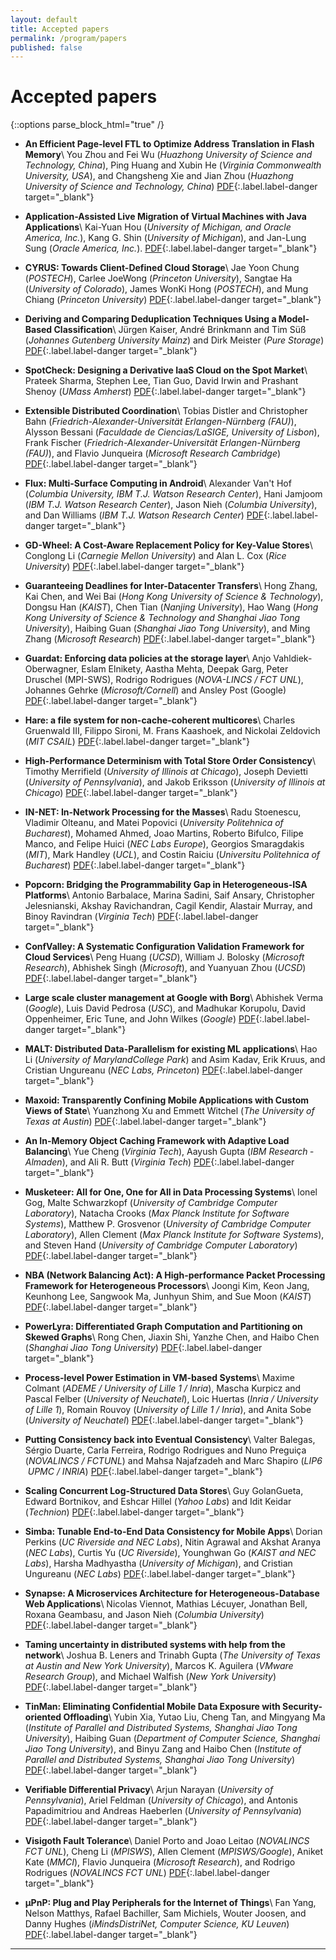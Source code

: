 ```yaml
---
layout: default
title: Accepted papers
permalink: /program/papers
published: false
---
```

# Accepted papers

{::options parse_block_html="true" /}

- **An Efficient Page-level FTL to Optimize Address Translation in Flash Memory**\\
You Zhou and Fei Wu (*Huazhong University of Science and Technology, China*), Ping Huang and Xubin He (*Virginia Commonwealth University, USA*), and Changsheng Xie and Jian Zhou (*Huazhong University of Science and Technology, China*)
    [PDF](http://dl.acm.org/authorize?N95491){:.label.label-danger target="_blank"}

- **Application-Assisted Live Migration of Virtual Machines with Java Applications**\\
    Kai-Yuan Hou (*University of Michigan, and Oracle America, Inc.*), Kang G. Shin (*University of Michigan*), and Jan-Lung Sung (*Oracle America, Inc.*).
    [PDF](http://dl.acm.org/authorize?N95494){:.label.label-danger target="_blank"}

- **CYRUS: Towards Client-Defined Cloud Storage**\\
Jae Yoon Chung (*POSTECH*), Carlee Joe­Wong (*Princeton University*), Sangtae Ha (*University of Colorado*), James Won­Ki Hong (*POSTECH*), and Mung Chiang (*Princeton University*)
    [PDF](http://dl.acm.org/authorize?N95406){:.label.label-danger target="_blank"}

- **Deriving and Comparing Deduplication Techniques Using a Model-Based Classification**\\
Jürgen Kaiser, André Brinkmann and Tim Süß (*Johannes Gutenberg University Mainz*) and Dirk Meister (*Pure Storage*)
    [PDF](http://dl.acm.org/authorize?N95490){:.label.label-danger target="_blank"}

- **SpotCheck: Designing a Derivative IaaS Cloud on the Spot Market**\\
    Prateek Sharma, Stephen Lee, Tian Guo, David Irwin and Prashant Shenoy (*UMass Amherst*)
    [PDF](http://dl.acm.org/authorize?N95405){:.label.label-danger target="_blank"}

- **Extensible Distributed Coordination**\\
Tobias Distler and Christopher Bahn (*Friedrich-­Alexander-­Universität Erlangen-­Nürnberg (FAU)*), Alysson Bessani (*Faculdade de Ciencias/LaSIGE, University of Lisbon*), Frank Fischer (*Friedrich-­Alexander-­Universität Erlangen-­Nürnberg (FAU)*), and Flavio Junqueira (*Microsoft Research Cambridge*)
    [PDF](http://dl.acm.org/authorize?N95499){:.label.label-danger target="_blank"}

- **Flux: Multi-Surface Computing in Android**\\
    Alexander Van't Hof (*Columbia University, IBM T.J. Watson Research Center*), Hani Jamjoom (*IBM T.J. Watson Research Center*), Jason Nieh (*Columbia University*), and Dan Williams (*IBM T.J. Watson Research Center*)
    [PDF](http://dl.acm.org/authorize?N95403){:.label.label-danger target="_blank"}

- **GD-Wheel: A Cost-Aware Replacement Policy for Key-Value Stores**\\
Conglong Li (*Carnegie Mellon University*) and Alan L. Cox (*Rice University*)
    [PDF](http://dl.acm.org/authorize?N95484){:.label.label-danger target="_blank"}

- **Guaranteeing Deadlines for Inter-Datacenter Transfers**\\
    Hong Zhang, Kai Chen, and Wei Bai (*Hong Kong University of Science & Technology*), Dongsu Han (*KAIST*), Chen Tian (*Nanjing University*), Hao Wang (*Hong Kong University of Science & Technology and Shanghai Jiao Tong University*), Haibing Guan (*Shanghai Jiao Tong University*), and Ming Zhang (*Microsoft Research*)
    [PDF](http://dl.acm.org/authorize?N95409){:.label.label-danger target="_blank"}

- **Guardat: Enforcing data policies at the storage layer**\\
Anjo Vahldiek-Oberwagner, Eslam Elnikety, Aastha Mehta, Deepak Garg, Peter Druschel (MPI-SWS), Rodrigo Rodrigues (*NOVA-LINCS / FCT UNL*), Johannes Gehrke (*Microsoft/Cornell*) and Ansley Post (Google)
    [PDF](http://dl.acm.org/authorize?N95492){:.label.label-danger target="_blank"}

- **Hare: a file system for non-cache-coherent multicores**\\
Charles Gruenwald III, Filippo Sironi, M. Frans Kaashoek, and Nickolai Zeldovich (*MIT CSAIL*)
    [PDF](http://dl.acm.org/authorize?N95419){:.label.label-danger target="_blank"}

- **High-Performance Determinism with Total Store Order Consistency**\\
Timothy Merrifield (*University of Illinois at Chicago*), Joseph Devietti (*University of Pennsylvania*), and Jakob Eriksson (*University of Illinois at Chicago*)
    [PDF](http://dl.acm.org/authorize?N95410){:.label.label-danger target="_blank"}

- **IN-NET: In-Network Processing for the Masses**\\
Radu Stoenescu, Vladimir Olteanu, and Matei Popovici (*University Politehnica of Bucharest*), Mohamed Ahmed, Joao Martins, Roberto Bifulco, Filipe Manco, and Felipe Huici (*NEC Labs Europe*), Georgios Smaragdakis (*MIT*), Mark Handley (*UCL*), and Costin Raiciu (*Universitu Politehnica of Bucharest*)
    [PDF](http://dl.acm.org/authorize?N95402){:.label.label-danger target="_blank"}

- **Popcorn: Bridging the Programmability Gap in Heterogeneous-ISA Platforms**\\
Antonio Barbalace, Marina Sadini, Saif Ansary, Christopher Jelesnianski, Akshay Ravichandran, Cagil Kendir, Alastair Murray, and Binoy Ravindran (*Virginia Tech*)
    [PDF](http://dl.acm.org/authorize?N95418){:.label.label-danger target="_blank"}

- **ConfValley: A Systematic Configuration Validation Framework for Cloud Services**\\
Peng Huang (*UCSD*), William J. Bolosky (*Microsoft Research*), Abhishek Singh (*Microsoft*), and Yuanyuan Zhou (*UCSD*)
    [PDF](http://dl.acm.org/authorize?N95408){:.label.label-danger target="_blank"}

- **Large scale cluster management at Google with Borg**\\
Abhishek Verma (*Google*), Luis David Pedrosa (*USC*), and Madhukar Korupolu, David Oppenheimer, Eric Tune, and John Wilkes (*Google*)
    [PDF](http://dl.acm.org/authorize?N95407){:.label.label-danger target="_blank"}

- **MALT: Distributed Data-Parallelism for existing ML applications**\\
Hao Li (*University of Maryland­College Park*) and Asim Kadav, Erik Kruus, and Cristian Ungureanu (*NEC Labs, Princeton*)
    [PDF](http://dl.acm.org/authorize?N95482){:.label.label-danger target="_blank"}

- **Maxoid: Transparently Confining Mobile Applications with Custom Views of State**\\
Yuanzhong Xu and Emmett Witchel (*The University of Texas at Austin*)
    [PDF](http://dl.acm.org/authorize?N95415){:.label.label-danger target="_blank"}

- **An In-Memory Object Caching Framework with Adaptive Load Balancing**\\
Yue Cheng (*Virginia Tech*), Aayush Gupta (*IBM Research ­ Almaden*), and Ali R. Butt (*Virginia Tech*)
    [PDF](http://dl.acm.org/authorize?N95483){:.label.label-danger target="_blank"}

- **Musketeer: All for One, One for All in Data Processing Systems**\\
Ionel Gog, Malte Schwarzkopf (*University of Cambridge Computer Laboratory*), Natacha Crooks (*Max Planck Institute for Software Systems*), Matthew P. Grosvenor (*University of Cambridge Computer Laboratory*), Allen Clement (*Max Planck Institute for Software Systems*), and Steven Hand (*University of Cambridge Computer Laboratory*)
    [PDF](http://dl.acm.org/authorize?N95481){:.label.label-danger target="_blank"}

- **NBA (Network Balancing Act): A High-performance Packet Processing Framework for Heterogeneous Processors**\\
Joongi Kim, Keon Jang, Keunhong Lee, Sangwook Ma, Junhyun Shim, and Sue Moon (*KAIST*)
    [PDF](http://dl.acm.org/authorize?N95401){:.label.label-danger target="_blank"}

- **PowerLyra: Differentiated Graph Computation and Partitioning on Skewed Graphs**\\
Rong Chen, Jiaxin Shi, Yanzhe Chen, and Haibo Chen (*Shanghai Jiao Tong University*)
    [PDF](http://dl.acm.org/authorize?N95480){:.label.label-danger target="_blank"}

- **Process-level Power Estimation in VM-based Systems**\\
Maxime Colmant (*ADEME / University of Lille 1 / Inria*), Mascha Kurpicz and Pascal Felber (*University of Neuchatel*), Loic Huertas (*Inria / University of Lille 1*), Romain Rouvoy (*University of Lille 1 / Inria*), and Anita Sobe (*University of Neuchatel*)
    [PDF](http://dl.acm.org/authorize?N95493){:.label.label-danger target="_blank"}

- **Putting Consistency back into Eventual Consistency**\\
Valter Balegas, Sérgio Duarte, Carla Ferreira, Rodrigo Rodrigues and Nuno Preguiça (*NOVA­LINCS / FCT­UNL*) and Mahsa Najafzadeh and Marc Shapiro (*LIP6 ­ UPMC / INRIA*)
    [PDF](http://dl.acm.org/authorize?N95495){:.label.label-danger target="_blank"}

- **Scaling Concurrent Log-Structured Data Stores**\\
Guy Golan­Gueta, Edward Bortnikov, and Eshcar Hillel (*Yahoo Labs*) and Idit Keidar (*Technion*)
    [PDF](http://dl.acm.org/authorize?N95411){:.label.label-danger target="_blank"}

- **Simba: Tunable End-to-End Data Consistency for Mobile Apps**\\
Dorian Perkins (*UC Riverside and NEC Labs*), Nitin Agrawal and Akshat Aranya (*NEC Labs*), Curtis Yu (*UC Riverside*), Younghwan Go (*KAIST and NEC Labs*), Harsha Madhyastha (*University of Michigan*), and Cristian Ungureanu (*NEC Labs*)
    [PDF](http://dl.acm.org/authorize?N95496){:.label.label-danger target="_blank"}

- **Synapse: A Microservices Architecture for Heterogeneous-Database Web Applications**\\
    Nicolas Viennot, Mathias Lécuyer, Jonathan Bell, Roxana Geambasu, and Jason Nieh (*Columbia University*)
    [PDF](http://dl.acm.org/authorize?N95400){:.label.label-danger target="_blank"}

- **Taming uncertainty in distributed systems with help from the network**\\
Joshua B. Leners and Trinabh Gupta (*The University of Texas at Austin and New York University*), Marcos K. Aguilera (*VMware Research Group*), and Michael Walfish (*New York University*)
    [PDF](http://dl.acm.org/authorize?N95498){:.label.label-danger target="_blank"}

- **TinMan: Eliminating Confidential Mobile Data Exposure with Security-oriented Offloading**\\
Yubin Xia, Yutao Liu, Cheng Tan, and Mingyang Ma (*Institute of Parallel and Distributed Systems, Shanghai Jiao Tong University*), Haibing Guan (*Department of Computer Science, Shanghai Jiao Tong University*), and Binyu Zang and Haibo Chen (*Institute of Parallel and Distributed Systems, Shanghai Jiao Tong University*)
    [PDF](http://dl.acm.org/authorize?N95416){:.label.label-danger target="_blank"}

- **Verifiable Differential Privacy**\\
Arjun Narayan (*University of Pennsylvania*), Ariel Feldman (*University of Chicago*), and Antonis Papadimitriou and Andreas Haeberlen (*University of Pennsylvania*)
    [PDF](http://dl.acm.org/authorize?N95417){:.label.label-danger target="_blank"}

- **Visigoth Fault Tolerance**\\
Daniel Porto and Joao Leitao (*NOVA­LINCS FCT UNL*), Cheng Li (*MPI­SWS*), Allen Clement (*MPI­SWS/Google*), Aniket Kate (*MMCI*), Flavio Junqueira (*Microsoft Research*), and Rodrigo Rodrigues (*NOVA­LINCS FCT UNL*)
    [PDF](http://dl.acm.org/authorize?N95497){:.label.label-danger target="_blank"}

- **μPnP: Plug and Play Peripherals for the Internet of Things**\\
Fan Yang, Nelson Matthys, Rafael Bachiller, Sam Michiels, Wouter Joosen, and Danny Hughes (*iMinds­DistriNet, Computer Science, KU Leuven*)
    [PDF](http://dl.acm.org/authorize?N95404){:.label.label-danger target="_blank"}

---
